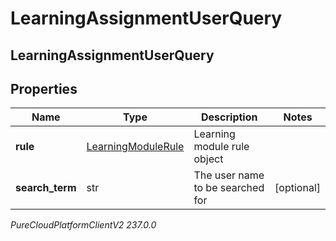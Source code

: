 # LearningAssignmentUserQuery

## LearningAssignmentUserQuery

## Properties

|Name | Type | Description | Notes|
|------------ | ------------- | ------------- | -------------|
| **rule** | [LearningModuleRule](LearningModuleRule) | Learning module rule object | |
| **search_term** | str | The user name to be searched for | [optional] |



_PureCloudPlatformClientV2 237.0.0_
